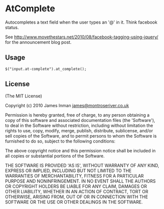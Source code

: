 # AtComplete

Autocompletes a text field when the user types an '@' in it. Think facebook status.

See <http://www.movethestars.net/2010/08/facebook-tagging-using-jquery/> for the announcement blog post.

## Usage

	$("input.at-complete").at_complete();

## License 

(The MIT License)

Copyright (c) 2010 James Inman <james@montroseriver.co.uk>

Permission is hereby granted, free of charge, to any person obtaining
a copy of this software and associated documentation files (the
'Software'), to deal in the Software without restriction, including
without limitation the rights to use, copy, modify, merge, publish,
distribute, sublicense, and/or sell copies of the Software, and to
permit persons to whom the Software is furnished to do so, subject to
the following conditions:

The above copyright notice and this permission notice shall be
included in all copies or substantial portions of the Software.

THE SOFTWARE IS PROVIDED 'AS IS', WITHOUT WARRANTY OF ANY KIND,
EXPRESS OR IMPLIED, INCLUDING BUT NOT LIMITED TO THE WARRANTIES OF
MERCHANTABILITY, FITNESS FOR A PARTICULAR PURPOSE AND NONINFRINGEMENT.
IN NO EVENT SHALL THE AUTHORS OR COPYRIGHT HOLDERS BE LIABLE FOR ANY
CLAIM, DAMAGES OR OTHER LIABILITY, WHETHER IN AN ACTION OF CONTRACT,
TORT OR OTHERWISE, ARISING FROM, OUT OF OR IN CONNECTION WITH THE
SOFTWARE OR THE USE OR OTHER DEALINGS IN THE SOFTWARE.